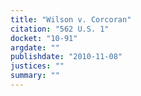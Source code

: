 ```yaml
---
title: "Wilson v. Corcoran"
citation: "562 U.S. 1"
docket: "10-91"
argdate: ""
publishdate: "2010-11-08"
justices: ""
summary: ""
---
```


